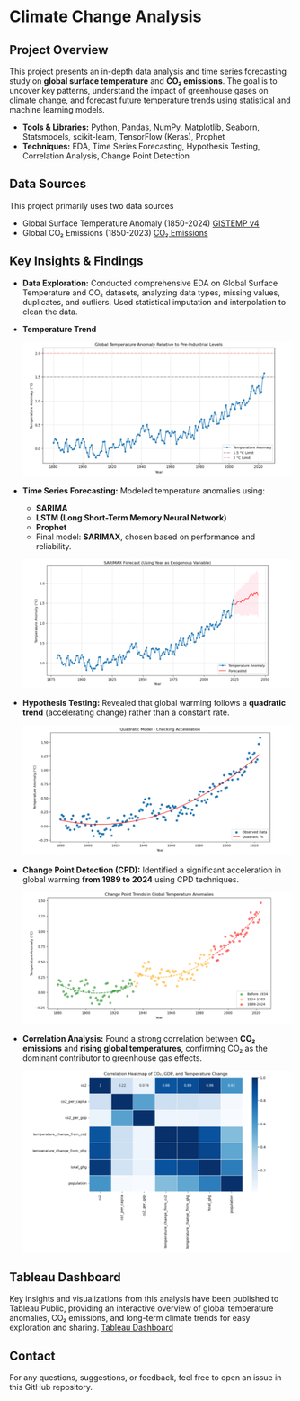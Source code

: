 # Climate Change Analysis

## Project Overview
This project presents an in-depth data analysis and time series forecasting study on **global surface temperature** and **CO₂ emissions**. The goal is to uncover key patterns, understand the impact of greenhouse gases on climate change, and forecast future temperature trends using statistical and machine learning models.
- **Tools & Libraries:** Python, Pandas, NumPy, Matplotlib, Seaborn, Statsmodels, scikit-learn, TensorFlow (Keras), Prophet
- **Techniques:** EDA, Time Series Forecasting, Hypothesis Testing, Correlation Analysis, Change Point Detection

## Data Sources
This project primarily uses two data sources
- Global Surface Temperature Anomaly (1850-2024) [GISTEMP v4](https://data.giss.nasa.gov/gistemp/)
- Global CO₂ Emissions (1850-2023) [CO₂ Emissions](https://ourworldindata.org/co2-emissions)

## Key Insights & Findings
- **Data Exploration:** Conducted comprehensive EDA on Global Surface Temperature and CO₂ datasets, analyzing data types, missing values, duplicates, and outliers. Used statistical imputation and interpolation to clean the data.
- **Temperature Trend**

  ![Global Temperature Anomaly](https://github.com/balaji-in-kaggle/Climate_Change_Analysis/blob/main/image/Global%20Temperature%20Anomaly.png)
- **Time Series Forecasting:** Modeled temperature anomalies using:
  - **SARIMA**
  - **LSTM (Long Short-Term Memory Neural Network)**
  - **Prophet**
  - Final model: **SARIMAX**, chosen based on performance and reliability.

   ![Forecasted Temperature](https://github.com/balaji-in-kaggle/Climate_Change_Analysis/blob/main/image/Forecasted%20Temperature.png)

- **Hypothesis Testing:** Revealed that global warming follows a **quadratic trend** (accelerating change) rather than a constant rate.

  ![Quadratic model](https://github.com/balaji-in-kaggle/Climate_Change_Analysis/blob/main/image/Accelerated%20Global%20Warming.png)

- **Change Point Detection (CPD):** Identified a significant acceleration in global warming **from 1989 to 2024** using CPD techniques.
  
  ![Change Point Trend](https://github.com/balaji-in-kaggle/Climate_Change_Analysis/blob/main/image/Change%20Point%20Trends.png)
  
- **Correlation Analysis:** Found a strong correlation between **CO₂ emissions** and **rising global temperatures**, confirming CO₂ as the dominant contributor to greenhouse gas effects.

  ![CO2 Correlation](https://github.com/balaji-in-kaggle/Climate_Change_Analysis/blob/main/image/CO2%20Correlation.png)


## Tableau Dashboard
Key insights and visualizations from this analysis have been published to Tableau Public, providing an interactive overview of global temperature anomalies, CO₂ emissions, and long-term climate trends for easy exploration and sharing. [Tableau Dashboard](https://public.tableau.com/app/profile/balaji.r7633/viz/NASA_1_17422296850330/Dashboard1)

## Contact
For any questions, suggestions, or feedback, feel free to open an issue in this GitHub repository.
